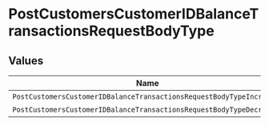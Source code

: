 # PostCustomersCustomerIDBalanceTransactionsRequestBodyType


## Values

| Name                                                                 | Value                                                                |
| -------------------------------------------------------------------- | -------------------------------------------------------------------- |
| `PostCustomersCustomerIDBalanceTransactionsRequestBodyTypeIncrement` | increment                                                            |
| `PostCustomersCustomerIDBalanceTransactionsRequestBodyTypeDecrement` | decrement                                                            |